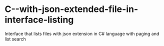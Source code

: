 # C--with-json-extended-file-in-interface-listing
Interface that lists files with json extension in C# language with paging and list search
